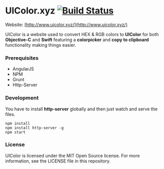 # UIColor.xyz [![Build Status](https://travis-ci.org/manosim/ui-color.svg?branch=master)](https://travis-ci.org/manosim/ui-color)

Website: [http://www.uicolor.xyz/](http://www.uicolor.xyz/)

UIColor is a website used to convert HEX & RGB colors to **UIColor** for both **Objective-C** and **Swift** featuring a **colorpicker** and **copy to clipboard** functionality making things easier.

### Prerequisites

- AngularJS
- NPM
- Grunt
- Http-Server

### Development

You have to install **http-server** globally and then just watch and serve the files.

    npm install
    npm install http-server -g
    npm start

### License

UIColor is licensed under the MIT Open Source license. For more information, see the LICENSE file in this repository.
